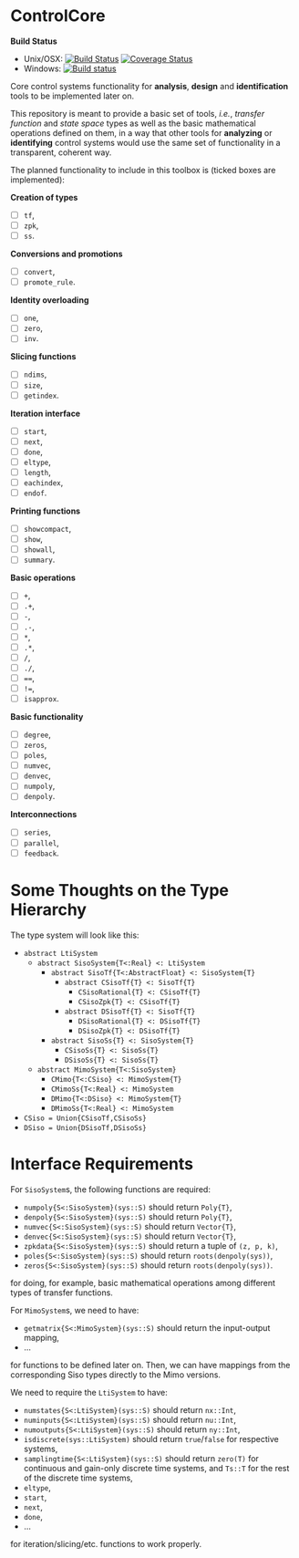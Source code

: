 # ControlCore

**Build Status**

-  Unix/OSX: [![Build Status][travis-ci-img]][travis-ci-link] [![Coverage Status](https://coveralls.io/repos/github/KTH-AC/ControlCore.jl/badge.svg?branch=master)](https://coveralls.io/github/KTH-AC/ControlCore.jl?branch=master)
-  Windows: [![Build status][appveyor-ci-img]][appveyor-ci-link]

Core control systems functionality for **analysis**, **design** and
**identification** tools to be implemented later on.

This repository is meant to provide a basic set of tools, *i.e.*, *transfer
function* and *state space* types as well as the basic mathematical operations
defined on them, in a way that other tools for **analyzing** or **identifying**
control systems would use the same set of functionality in a transparent,
coherent way.

The planned functionality to include in this toolbox is (ticked boxes are
implemented):

**Creation of types**

- [ ] `tf`,
- [ ] `zpk`,
- [ ] `ss`.

**Conversions and promotions**

- [ ] `convert`,
- [ ] `promote_rule`.

**Identity overloading**

- [ ] `one`,
- [ ] `zero`,
- [ ] `inv`.

**Slicing functions**

- [ ] `ndims`,
- [ ] `size`,
- [ ] `getindex`.

**Iteration interface**

- [ ] `start`,
- [ ] `next`,
- [ ] `done`,
- [ ] `eltype`,
- [ ] `length`,
- [ ] `eachindex`,
- [ ] `endof`.

**Printing functions**

- [ ] `showcompact`,
- [ ] `show`,
- [ ] `showall`,
- [ ] `summary`.

**Basic operations**

- [ ] `+`,
- [ ] `.+`,
- [ ] `-`,
- [ ] `.-`,
- [ ] `*`,
- [ ] `.*`,
- [ ] `/`,
- [ ] `./`,
- [ ] `==`,
- [ ] `!=`,
- [ ] `isapprox`.

**Basic functionality**

- [ ] `degree`,
- [ ] `zeros`,
- [ ] `poles`,
- [ ] `numvec`,
- [ ] `denvec`,
- [ ] `numpoly`,
- [ ] `denpoly`.

**Interconnections**

- [ ] `series`,
- [ ] `parallel`,
- [ ] `feedback`.

# Some Thoughts on the Type Hierarchy

The type system will look like this:

- `abstract LtiSystem`
  - `abstract SisoSystem{T<:Real} <: LtiSystem`
    - `abstract SisoTf{T<:AbstractFloat} <: SisoSystem{T}`
      - `abstract CSisoTf{T} <: SisoTf{T}`
        - `CSisoRational{T} <: CSisoTf{T}`
        - `CSisoZpk{T} <: CSisoTf{T}`
      - `abstract DSisoTf{T} <: SisoTf{T}`
        - `DSisoRational{T} <: DSisoTf{T}`
        - `DSisoZpk{T} <: DSisoTf{T}`
    - `abstract SisoSs{T} <: SisoSystem{T}`
      - `CSisoSs{T} <: SisoSs{T}`
      - `DSisoSs{T} <: SisoSs{T}`
  - `abstract MimoSystem{T<:SisoSystem}`
    - `CMimo{T<:CSiso} <: MimoSystem{T}`
    - `CMimoSs{T<:Real} <: MimoSystem`
    - `DMimo{T<:DSiso} <: MimoSystem{T}`
    - `DMimoSs{T<:Real} <: MimoSystem`
- `CSiso = Union{CSisoTf,CSisoSs}`
- `DSiso = Union{DSisoTf,DSisoSs}`

# Interface Requirements

For `SisoSystem`s, the following functions are required:

- `numpoly{S<:SisoSystem}(sys::S)` should return `Poly{T}`,
- `denpoly{S<:SisoSystem}(sys::S)` should return `Poly{T}`,
- `numvec{S<:SisoSystem}(sys::S)` should return `Vector{T}`,
- `denvec{S<:SisoSystem}(sys::S)` should return `Vector{T}`,
- `zpkdata{S<:SisoSystem}(sys::S)` should return a tuple of `(z, p, k)`,
- `poles{S<:SisoSystem}(sys::S)` should return `roots(denpoly(sys))`,
- `zeros{S<:SisoSystem}(sys::S)` should return `roots(denpoly(sys))`.

for doing, for example, basic mathematical operations among different
types of transfer functions.

For `MimoSystem`s, we need to have:

- `getmatrix{S<:MimoSystem}(sys::S)` should return the input-output mapping,
- ...

for functions to be defined later on. Then, we can have mappings from the
corresponding Siso types directly to the Mimo versions.

We need to require the `LtiSystem` to have:

- `numstates{S<:LtiSystem}(sys::S)` should return `nx::Int`,
- `numinputs{S<:LtiSystem}(sys::S)` should return `nu::Int`,
- `numoutputs{S<:LtiSystem}(sys::S)` should return `ny::Int`,
- `isdiscrete(sys::LtiSystem)` should return `true`/`false` for respective
  systems,
- `samplingtime{S<:LtiSystem}(sys::S)` should return `zero(T)` for continuous
  and gain-only discrete time systems, and `Ts::T` for the rest of the discrete
  time systems,
- `eltype`,
- `start`,
- `next`,
- `done`,
- ...

for iteration/slicing/etc. functions to work properly.

[travis-ci-img]: https://travis-ci.org/KTH-AC/ControlCore.jl.svg?branch=master
[travis-ci-link]: https://travis-ci.org/KTH-AC/ControlCore.jl
[appveyor-ci-img]: https://ci.appveyor.com/api/projects/status/geqrrlwve5ycjh0a/branch/master?svg=true
[appveyor-ci-link]: https://ci.appveyor.com/project/aytekinar/controlcore-jl/branch/master
